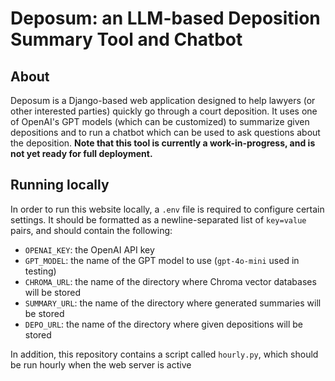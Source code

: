 # Deposum: an LLM-based Deposition Summary Tool and Chatbot
## About
Deposum is a Django-based web application designed to help lawyers (or other interested parties) quickly go through a court deposition. It uses one of OpenAI's GPT models (which can be customized) to summarize given depositions and to run a chatbot which can be used to ask questions about the deposition. **Note that this tool is currently a work-in-progress, and is not yet ready for full deployment.**
## Running locally
In order to run this website locally, a `.env` file is required to configure certain settings. It should be formatted as a newline-separated list of `key=value` pairs, and should contain the following:

- `OPENAI_KEY`: the OpenAI API key
- `GPT_MODEL`: the name of the GPT model to use (`gpt-4o-mini` used in testing)
- `CHROMA_URL`: the name of the directory where Chroma vector databases will be stored
- `SUMMARY_URL`: the name of the directory where generated summaries will be stored
- `DEPO_URL`: the name of the directory where given depositions will be stored

In addition, this repository contains a script called `hourly.py`, which should be run hourly when the web server is active
